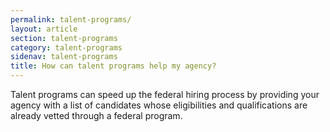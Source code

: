 ```yaml
---
permalink: talent-programs/
layout: article
section: talent-programs
category: talent-programs
sidenav: talent-programs
title: How can talent programs help my agency?
---
```


Talent programs can speed up the federal hiring process by providing your agency with a list of candidates whose eligibilities and qualifications are already vetted through a federal program.
